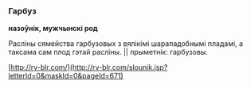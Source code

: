 ### Гарбуз
**назоўнік, мужчынскі род**

Расліны сямейства гарбузовых з вялікімі шарападобнымі пладамі, а таксама сам плод гэтай расліны. || прыметнік: гарбузовы.

<a rel="author">[http://rv-blr.com/](http://rv-blr.com/slounik.jsp?letterId=0&maskId=0&pageId=671)</a>
